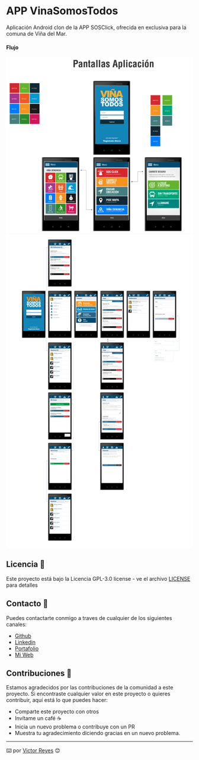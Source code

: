 # APP VinaSomosTodos
Aplicación Android clon de la APP SOSClick, ofrecida en exclusiva para la comuna de Viña del Mar.

#### Flujo
<img src='https://raw.githubusercontent.com/tenshi98/Trabajo_Imagenes/main/APP%20VinaSomosTodos/src/img_1.png' />
<img src='https://raw.githubusercontent.com/tenshi98/Trabajo_Imagenes/main/APP%20VinaSomosTodos/src/apk social consultas.png' />

## Licencia 📄
Este proyecto está bajo la Licencia GPL-3.0 license - ve el archivo [LICENSE](LICENSE) para detalles

## Contacto 📖
Puedes contactarte conmigo a traves de cualquier de los siguientes canales:
- [Github](https://github.com/tenshi98)
- [Linkedin](https://www.linkedin.com/in/victor-reyes-galvez/)
- [Portafolio](https://tenshi98.github.io/portafolio/)
- [Mi Web](https://web.digitalcreations.cl/)

## Contribuciones 🎁
Estamos agradecidos por las contribuciones de la comunidad a este proyecto. Si encontraste cualquier valor en este proyecto o quieres contribuir, aquí está lo que puedes hacer:

- Comparte este proyecto con otros
- Invítame un café ☕
- Inicia un nuevo problema o contribuye con un PR
- Muestra tu agradecimiento diciendo gracias en un nuevo problema.

---

⌨️ por [Victor Reyes](https://github.com/tenshi98) 😊